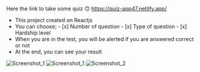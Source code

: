 
Here the link to take some quiz 🙃
https://quiz-app47.netlify.app/

- This project created on Reactjs
- You can choose;
       - [x] Number of question
       - [x] Type of question
       - [x] Hardship level
- When you are in the test, you will be alerted if you are answered correct or not
- At the end, you can see your result



![Screenshot_1](https://user-images.githubusercontent.com/75525090/115990568-9f552180-a5cc-11eb-9beb-3e6a39cdf707.png)
![Screenshot_1](https://user-images.githubusercontent.com/75525090/115970735-07fcb980-a54d-11eb-913e-42dc504535ad.png)
![Screenshot_2](https://user-images.githubusercontent.com/75525090/115970740-134fe500-a54d-11eb-83eb-f94864eae323.png)

